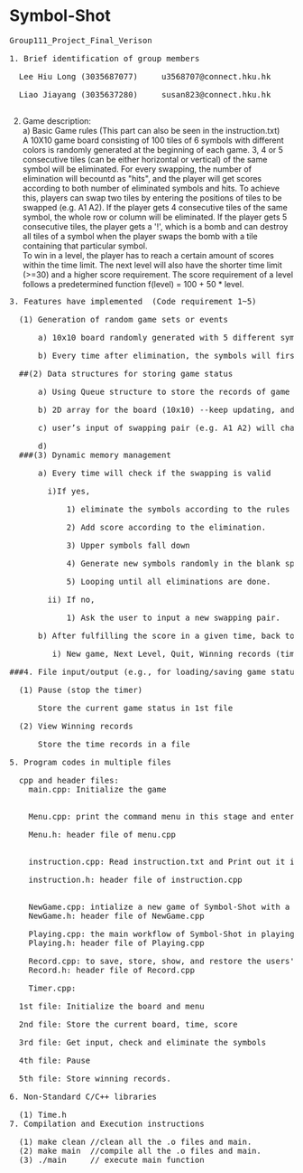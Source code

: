 # Symbol-Shot
<pre>
Group111_Project_Final_Verison <br />
1. Brief identification of group members<br />
  Lee Hiu Long (3035687077)		u3568707@connect.hku.hk<br />
  Liao Jiayang (3035637280)		susan823@connect.hku.hk<br />
</pre>
2. Game description:<br />
  a) Basic Game rules (This part can also be seen in the instruction.txt)<br />
  A 10X10 game board consisting of 100 tiles of 6 symbols with different colors is randomly generated at the beginning of each game. 3, 4 or 5 consecutive tiles (can be either horizontal or vertical) of the same symbol will be eliminated. For every swapping, the number of elimination will becountd as "hits",  and the player will get scores according to both number of eliminated symbols and hits.
  To achieve this, players can swap two tiles by entering the positions of tiles to be swapped (e.g. A1 A2). If the player gets 4 consecutive tiles of the same symbol, the whole row or column will be eliminated. If the player gets 5 consecutive tiles, the player gets a '!', which is a bomb and can destroy all tiles of a symbol when the player swaps the bomb with a tile containing that particular symbol.<br />
  To win in a level, the player has to reach a certain amount of scores within the time limit. The next level will also have the shorter time limit (>=30) and a higher score requirement. The score requirement of a level follows a predetermined function f(level) = 100 + 50 * level.<br />
<pre>
3. Features have implemented  (Code requirement 1~5)<br />
  (1) Generation of random game sets or events<br />
      a) 10x10 board randomly generated with 5 different symbols <br />
      b) Every time after elimination, the symbols will first fall down and then randomly generate new symbols in the blank area. After that, the game will print the new board. <br />
  ##(2) Data structures for storing game status<br />
      a) Using Queue structure to store the records of game (Highest evel, Shortest time, and User name)<br />
      b) 2D array for the board (10x10) --keep updating, and will be generated randomly when level starts<br />
      c) user’s input of swapping pair (e.g. A1 A2) will change to indices in 2D array for internal interpretation<br />
      d) 
  ###(3) Dynamic memory management<br />
      a) Every time will check if the swapping is valid<br />
        i)If yes, <br />
            1) eliminate the symbols according to the rules<br />
            2) Add score according to the elimination.<br />
            3) Upper symbols fall down<br />
            4) Generate new symbols randomly in the blank space<br />
            5) Looping until all eliminations are done.<br />
        ii) If no,<br />
            1) Ask the user to input a new swapping pair.<br />
      b) After fulfilling the score in a given time, back to the menu.<br />
         i) New game, Next Level, Quit, Winning records (time and score), <br />
###4. File input/output (e.g., for loading/saving game status)<br />
  (1) Pause (stop the timer)<br />
      Store the current game status in 1st file<br />
  (2) View Winning records <br />
      Store the time records in a file<br />
5. Program codes in multiple files<br />
  cpp and header files:
    main.cpp: Initialize the game<br />
    
    Menu.cpp: print the command menu in this stage and enter the other part of Symbol-Shot according to user's input.<br />
    Menu.h: header file of menu.cpp<br />
    
    instruction.cpp: Read instruction.txt and Print out it in the console.<br />
    instruction.h: header file of instruction.cpp<br />
    
    NewGame.cpp: intialize a new game of Symbol-Shot with a new user name and some external variables.
    NewGame.h: header file of NewGame.cpp
    
    Playing.cpp: the main workflow of Symbol-Shot in playing stage.
    Playing.h: header file of Playing.cpp
    
    Record.cpp: to save, store, show, and restore the users' game records in Symbol-Shot. These records are saved in txt files, and can be accessed after quit the game.
    Record.h: header file of Record.cpp
    
    Timer.cpp: 
    
  1st file: Initialize the board and menu<br />
  2nd file: Store the current board, time, score<br />
  3rd file: Get input, check and eliminate the symbols<br />
  4th file: Pause<br />
  5th file: Store winning records.<br />
6. Non-Standard C/C++ libraries<br />
  (1) Time.h
7. Compilation and Execution instructions<br />
  (1) make clean //clean all the .o files and main.
  (2) make main  //compile all the .o files and main.
  (3) ./main     // execute main function
</pre>

